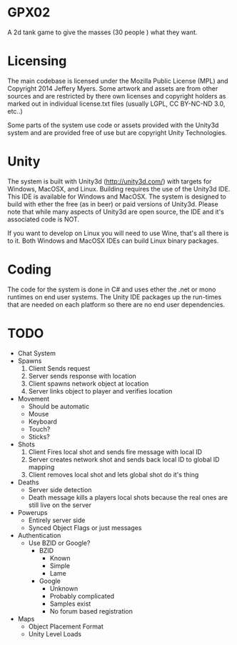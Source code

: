 GPX02
=====
A 2d tank game to give the masses (30 people ) what they want.

Licensing
=====
The main codebase is licensed under the Mozilla Public License (MPL) and Copyright 2014 Jeffery Myers. Some artwork and assets are from other sources and are restricted by there own licenses and copyright holders as marked out in individual license.txt files (usually LGPL, CC BY-NC-ND 3.0, etc..)

Some parts of the system use code or assets provided with the Unity3d system and are provided free of use but are copyright Unity Technologies.


Unity
=====
The system is built with Unity3d (http://unity3d.com/) with targets for Windows, MacOSX, and Linux. Building requires the use of the Unity3d IDE. This IDE is available for Windows and MacOSX. The system is designed to build with ether the free (as in beer) or paid versions of Unity3d. Please note that while many aspects of Unity3d are open source, the IDE and it's associated code is NOT.

If you want to develop on Linux you will need to use Wine, that's all there is to it. Both Windows and MacOSX IDEs can build Linux binary packages.


Coding
=====
The code for the system is done in C# and uses ether the .net or mono runtimes on end user systems. The Unity IDE packages up the run-times that are needed on each platform so there are no end user dependencies.


TODO
====
* Chat System
* Spawns
  1. Client Sends request
  2. Server sends response with location
  3. Client spawns network object at location
  4. Server links object to player and verifies location
* Movement
  * Should be automatic
  * Mouse
  * Keyboard
  * Touch?
  * Sticks?
* Shots
  1. Client Fires local shot and sends fire message with local ID
  2. Server creates network shot and sends back local ID to global ID mapping
  3. Client removes local shot and lets global shot do it's thing
* Deaths
  * Server side detection
  * Death message kills a players local shots because the real ones are still live on the server
* Powerups
  * Entirely server side
  * Synced Object Flags or just messages
* Authentication
  * Use BZID or Google?
    * BZID
      * Known
      * Simple
      * Lame
    * Google
      * Unknown
      * Probably complicated
      * Samples exist
      * No forum based registration
* Maps
  * Object Placement Format
  * Unity Level Loads
